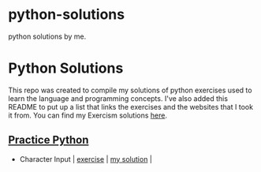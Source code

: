 # python-solutions
python solutions by me.

# Python Solutions

This repo was created to compile my solutions of python exercises used to learn the language and programming concepts. I've also 
added this README to put up a list that links the exercises and the websites that I took it from. You can find my Exercism solutions 
[here](https://github.com/veeskell/exercism).

## [Practice Python](https://github.com/veeskell/python-solutions/tree/main/practice-python)

- Character Input  | [exercise](https://www.practicepython.org/exercise/2014/01/29/01-character-input.html) |
[my solution](https://github.com/veeskell/python-solutions/blob/main/practice-python/character-input.py) |
